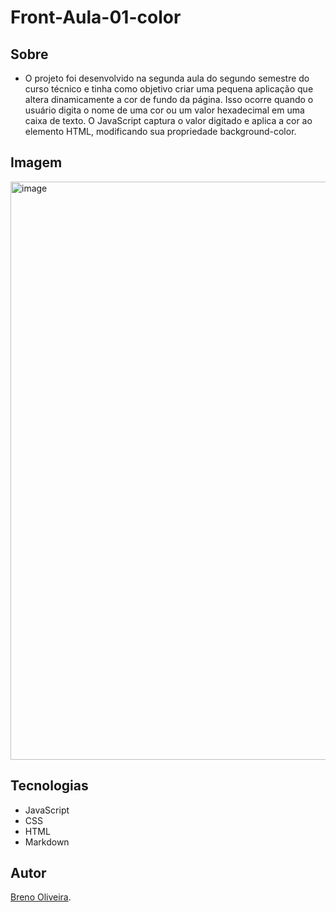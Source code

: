 # Front-Aula-01-color
## Sobre
- O projeto foi desenvolvido na segunda aula do segundo semestre do curso técnico e tinha como objetivo criar uma pequena aplicação que altera dinamicamente a cor de fundo da página.
Isso ocorre quando o usuário digita o nome de uma cor ou um valor hexadecimal em uma caixa de texto. O JavaScript captura o valor digitado e aplica a cor ao elemento HTML, modificando sua propriedade background-color.

## Imagem
<img width="1904" height="925" alt="image" src="https://github.com/user-attachments/assets/fdec2d56-f5dd-44fe-aac1-6b7addff953c" />


## Tecnologias
- JavaScript
- CSS
- HTML
- Markdown

## Autor
[Breno Oliveira](https://www.linkedin.com/in/breno-oliveira-assis-reis-203010351/).

